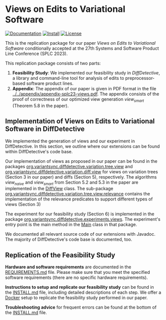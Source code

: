 # Views on Edits to Variational Software

[![Documentation](https://img.shields.io/badge/Documentation-Read-purple)][documentation]
[![Install](https://img.shields.io/badge/Install-Instructions-blue)](INSTALL.md)
[![License](https://img.shields.io/badge/License-GNU%20LGPLv3-blue)](../../LICENSE.LGPL3)

This is the replication package for our paper _Views on Edits to Variational Software_ conditionally accepted at the 27th Systems and Software Product Line Conference (SPLC 2023).

This replication package consists of two parts:

1. **Feasibility Study**: We implemented our feasibility study in _DiffDetective_, a library and command-line tool for analysis of edits to preprocessor-based software product lines.
2. **Appendix**: The appendix of our paper is given in PDF format in the file [../../appendix/appendix-splc23-views.pdf][appendix]. The appendix consists of the proof of correctness of our optimized view generation $view_{smart}$ (Theorem 5.8 in the paper).

## Implementation of Views on Edits to Variational Software in DiffDetective

We implemented the generation of views and our experiment in DiffDetective.
In this section, we outline where our extensions can be found within DiffDetective's code base.

Our implementation of views as proposed in our paper can be found in the packages [org.variantsync.diffdetective.variation.tree.view][pkg-treeview] and [org.variantsync.diffdetective.variation.diff.view][pkg-diffview] for views on variation trees (Section 3 in our paper) and diffs (Section 5), respectively.
The algorithms $view_{naive}$ and $view_{smart}$ from Section 5.2 and 5.3 in the paper are implemented in the [DiffView][cls-diffview] class.
The sub-package [org.variantsync.diffdetective.variation.tree.view.relevance][pkg-relevance] contains the implementation of the relevance predicates to support different types of views (Section 3)

The experiment for our feasibility study (Section 6) is implemented in the package [org.variantsync.diffdetective.experiments.views][pkg-feasibilityexperiment].
The experiment's entry point is the main method in the [Main][cls-feasibilitymain] class in that package.

We documented all relevant source code of our extensions with Javadoc.
The majority of DiffDetective's code base is documented, too.

## Replication of the Feasibility Study

**Hardware and software requirements** are documented in the [REQUIREMENTS.md](REQUIREMENTS.md) file.
Please make sure that you meet the specified software requirements (there are no specific hardware requirements).

**Instructions to setup and replicate our feasibility study** can be found in the [INSTALL.md](INSTALL.md) file, including detailed descriptions of each step.
We offer a [Docker](https://www.docker.com/) setup to replicate the feasibility study performed in our paper.

**Troubleshooting advice** for frequent errors can be found at the bottom of the [INSTALL.md](INSTALL.md) file.

[appendix]: ../../appendix/appendix-splc23-views.pdf
[documentation]: https://htmlpreview.github.io/?https://github.com/VariantSync/DiffDetective/blob/splc23-views/docs/javadoc/index.html

[pkg-treeview]: https://htmlpreview.github.io/?https://raw.githubusercontent.com/VariantSync/DiffDetective/splc23-views/docs/javadoc/org/variantsync/diffdetective/variation/tree/view/package-summary.html
[pkg-diffview]: https://htmlpreview.github.io/?https://raw.githubusercontent.com/VariantSync/DiffDetective/splc23-views/docs/javadoc/org/variantsync/diffdetective/variation/diff/view/package-summary.html
[pkg-relevance]: https://htmlpreview.github.io/?https://raw.githubusercontent.com/VariantSync/DiffDetective/splc23-views/docs/javadoc/org/variantsync/diffdetective/variation/tree/view/relevance/package-summary.html
[pkg-feasibilityexperiment]: https://htmlpreview.github.io/?https://raw.githubusercontent.com/VariantSync/DiffDetective/splc23-views/docs/javadoc/org/variantsync/diffdetective/experiments/views/package-summary.html
[cls-diffview]: https://htmlpreview.github.io/?https://raw.githubusercontent.com/VariantSync/DiffDetective/splc23-views/docs/javadoc/org/variantsync/diffdetective/variation/diff/view/DiffView.html
[cls-feasibilitymain]: https://htmlpreview.github.io/?https://raw.githubusercontent.com/VariantSync/DiffDetective/splc23-views/docs/javadoc/org/variantsync/diffdetective/experiments/views/Main.html
